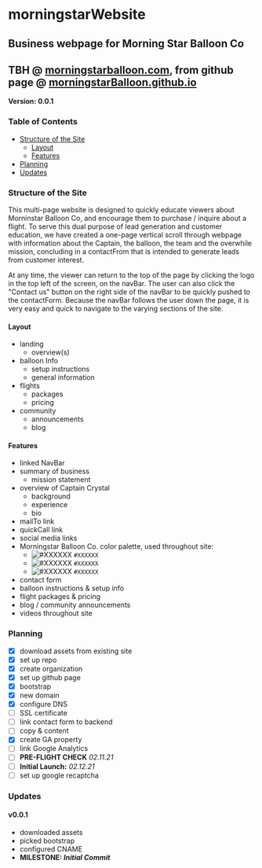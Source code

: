 # morningstarWebsite
## Business webpage for Morning Star Balloon Co
## TBH @ [morningstarballoon.com](https://morningstarballoon.com/), from github page @ [morningstarBalloon.github.io](https://morningstarBalloon.github.io)

**Version: 0.0.1**

### Table of Contents
* [Structure of the Site](#structure-of-the-site)
    * [Layout](#layout)
    * [Features](#features)
* [Planning](#planning)
* [Updates](#updates)


### Structure of the Site
This multi-page website is designed to quickly educate viewers about Morninstar Balloon Co, and encourage them to purchase / inquire about a flight. To serve this dual purpose of lead generation and customer education, we have created a one-page vertical scroll through webpage with information about the Captain, the balloon, the team and the overwhile mission, concluding in a contactFrom that is intended to generate leads from customer interest.

At any time, the viewer can return to the top of the page by clicking the logo in the top left of the screen, on the navBar. The user can also click the "Contact us" button on the right side of the navBar to be quickly pushed to the contactForm. Because the navBar follows the user down the page, it is very easy and quick to navigate to the varying sections of the site.

#### Layout
* landing
  * overview(s)
* balloon Info
  * setup instructions
  * general information
* flights
  * packages
  * pricing
* community
  * announcements
  * blog

#### Features
* linked NavBar
* summary of business
  * mission statement
* overview of Captain Crystal
  * background
  * experience
  * bio
* mailTo link
* quickCall link
* social media links
* Morningstar Balloon Co. color palette, used throughout site:
	- ![#XXXXXX](https://placehold.it/15/XXXXX/000000?text=+) `#XXXXXX`
	- ![#XXXXXX](https://placehold.it/15/XXXXX/000000?text=+) `#XXXXXX`
	- ![#XXXXXX](https://placehold.it/15/XXXXX/000000?text=+) `#XXXXXX`
* contact form
* balloon instructions & setup info
* flight packages & pricing
* blog / community announcements
* videos throughout site

### Planning
- [x] download assets from existing site
- [x] set up repo
- [x] create organization
- [x] set up github page
- [x] bootstrap
- [x] new domain
- [x] configure DNS
- [ ] SSL certificate
- [ ] link contact form to backend
- [ ] copy & content
- [x] create GA property
- [ ] link Google Analytics
- [ ] **PRE-FLIGHT CHECK** _02.11.21_
- [ ] **Initial Launch:** _02.12.21_
- [ ] set up google recaptcha

### Updates
#### v0.0.1
* downloaded assets
* picked bootstrap
* configured CNAME
* **MILESTONE: *Initial Commit***
